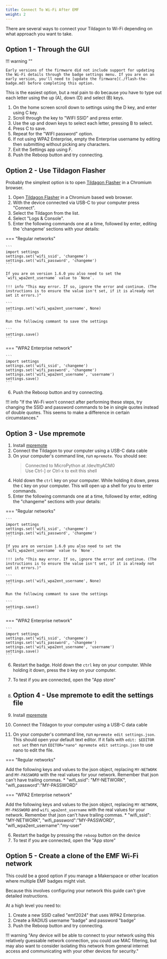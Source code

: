 ```yaml
---
title: Connect To Wi-Fi After EMF
weight: 2
---
```


There are several ways to connect your Tildagon to Wi-Fi depending on what approach you want to take.

## Option 1 - Through the GUI

!!! warning ""

    Early versions of the firmware did not include support for updating the Wi-Fi details through the badge settings menu. If you are on an early version, you'll need to [update the firmware](./flash-the-badge.md) before completing this option.

This is the easiest option, but a real pain to do because you have to type out each letter using the up (A), down (D) and select (B) keys.

1. On the home screen scroll down to settings using the D key, and enter using C key.
2. Scroll through the key to "WIFI SSID" and press enter.
3. Use the up and down keys to select each letter, pressing B to select.
4. Press C to save.
5. Repeat for the "WIFI password" option.
6. If not using WPA2 Enterprise, empty the Enterprise username by editing then submitting without picking any characters.
7. Exit the Settings app using F.
8. Push the Reboop button and try connecting.

## Option 2 - Use Tildagon Flasher

Probably the simplest option is to open [Tildagon Flasher](https://emfcamp.github.io/badge-2024-software/) in a Chromium browser.

1. Open [Tildagon Flasher](https://emfcamp.github.io/badge-2024-software/) in a Chromium based web browser.
2. With the device connected via USB-C to your computer press "Connect".
3. Select the Tildagon from the list.
4. Select "Logs & Console".
5. Enter the following commands one at a time, followed by enter, editing the 'changeme' sections with your details:

=== "Regular networks"

    ```
    import settings
    settings.set('wifi_ssid', 'changeme')
    settings.set('wifi_password', 'changeme')
    ```

    If you are on version 1.6.0 you also need to set the `wifi_wpa2ent_username` value to `None`.

    !!! info "This may error. If so, ignore the error and continue. (The instructions is to ensure the value isn't set, if it is already not set it errors.)"

    ```
    settings.set('wifi_wpa2ent_username', None)
    ```

    Run the following commant to save the settings

    ```
    settings.save()
    ```

=== "WPA2 Enterprise network"

    ```
    import settings
    settings.set('wifi_ssid', 'changeme')
    settings.set('wifi_password', 'changeme')
    settings.set('wifi_wpa2ent_username', 'username')
    settings.save()
    ```

6. Push the Reboop button and try connecting.

!!! info "If the Wi-Fi won't connect after performing these steps, try changing the SSID and password commands to be in single quotes instead of double quotes. This seems to make a difference in certain circumstances."

## Option 3 - Use mpremote

1. Install [mpremote](https://docs.micropython.org/en/latest/reference/mpremote.html)
2. Connect the Tildagon to your computer using a USB-C data cable
3. On your computer's command line, run `mpremote`. You should see:
   > Connected to MicroPython at /dev/ttyACM0<br>
   > Use Ctrl-] or Ctrl-x to exit this shell
4. Hold down the `ctrl` key on your computer. While holding it down, press the `C` key on your computer. This will open up a shell for you to enter commands.
5. Enter the following commands one at a time, followed by enter, editing the "changeme" sections with your details:

=== "Regular networks"

    ```
    import settings
    settings.set('wifi_ssid', 'changeme')
    settings.set('wifi_password', 'changeme')
    ```

    If you are on version 1.6.0 you also need to set the `wifi_wpa2ent_username` value to `None`.

    !!! info "This may error. If so, ignore the error and continue. (The instructions is to ensure the value isn't set, if it is already not set it errors.)"

    ```
    settings.set('wifi_wpa2ent_username', None)
    ```

    Run the following commant to save the settings

    ```
    settings.save()
    ```

=== "WPA2 Enterprise network"

    ```
    import settings
    settings.set('wifi_ssid', 'changeme')
    settings.set('wifi_password', 'changeme')
    settings.set('wifi_wpa2ent_username', 'username')
    settings.save()
    ```

6. Restart the badge. Hold down the `ctrl` key on your computer. While holding it down, press the `D` key on your computer.
7. To test if you are connected, open the "App store"

8. ## Option 4 - Use mpremote to edit the settings file

1. Install [mpremote](https://docs.micropython.org/en/latest/reference/mpremote.html)
2. Connect the Tildagon to your computer using a USB-C data cable
3. On your computer's command line, run `mpremote edit settings.json`. This should open your default text editor. If it fails with `edit: $EDITOR not set` then run `EDITOR="nano" mpremote edit settings.json` to use nano to edit the file.

=== "Regular networks"

Add the following keys and values to the json object, replacing `MY-NETWORK` and `MY-PASSWORD` with the real values for your network. Remember that json can't have trailing commas.
    * "wifi_ssid": "MY-NETWORK", "wifi_password":"MY-PASSWORD"

=== "WPA2 Enterprise network"

Add the following keys and values to the json object, replacing `MY-NETWORK`, `MY-PASSWORD` and `wifi_wpa2ent_username` with the real values for your network. Remember that json can't have trailing commas.
    * "wifi_ssid": "MY-NETWORK", "wifi_password":"MY-PASSWORD", "wifi_wpa2ent_username":"my-user"
    
6. Restart the badge by pressing the `reboop` button on the device
7. To test if you are connected, open the "App store"

## Option 5 - Create a clone of the EMF Wi-Fi network

This could be a good option if you manage a Makerspace or other location where multiple EMF badges might visit.

Because this involves configuring your network this guide can't give detailed instructions.

At a high level you need to:

1. Create a new SSID called "emf2024" that uses WPA2 Enterprise.
2. Create a RADIUS username "badge" and password "badge"
3. Push the Reboop button and try connecting.

!!! warning "Any device will be able to connect to your network using this relatively guessable network connection, you could use MAC filtering, but may also want to consider isolating this network from general internet access and communicating with your other devices for security."
